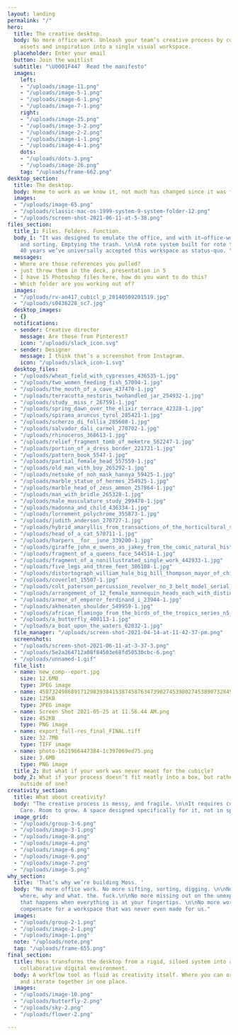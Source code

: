 ```yaml
---
layout: landing
permalink: "/"
hero:
  title: The creative desktop.
  body: No more office work. Unleash your team’s creative process by consolidating
    assets and inspiration into a single visual workspace.
  placeholder: Enter your email
  button: Join the waitlist
  subtitle: "\U0001F447  Read the manifesto"
  images:
    left:
    - "/uploads/image-11.png"
    - "/uploads/image-5-1.png"
    - "/uploads/image-6-1.png"
    - "/uploads/image-7-1.png"
    right:
    - "/uploads/image-25.png"
    - "/uploads/image-3-2.png"
    - "/uploads/image-2-2.png"
    - "/uploads/image-1-1.png"
    - "/uploads/image-4-1.png"
    dots:
    - "/uploads/dots-3.png"
    - "/uploads/image-26.png"
    tag: "/uploads/frame-662.png"
desktop_section:
  title: The desktop.
  body: Home to work as we know it, not much has changed since it was first introduced.
  images:
  - "/uploads/image-65.png"
  - "/uploads/classic-mac-os-1999-system-9-system-folder-12.png"
  - "/uploads/screen-shot-2021-06-11-at-5-38.png"
files_section:
  title_1: Files. Folders. Function.
  body_1: "It was designed to emulate the office, and with it—office-work.\n\nSifting
    and sorting. Emptying the trash. \n\nA rote system built for rote tasks. After
    40 years we’ve universally accepted this workspace as status-quo. "
  messages:
  - Where are those references you pulled?
  - just throw them in the deck, presentation in 5
  - I have 15 Photoshop files here, how do you want to do this?
  - Which folder are you working out of?
  images:
  - "/uploads/rv-an417_cubicl_p_20140509201519.jpg"
  - "/uploads/s0436228_sc7.jpg"
  desktop_images:
  - {}
  notifications:
  - sender: Creative director
    message: Are these from Pinterest?
    icon: "/uploads/slack_icon.svg"
  - sender: Designer
    message: I think that’s a screenshot from Instagram.
    icon: "/uploads/slack_icon-1.svg"
  desktop_files:
  - "/uploads/wheat_field_with_cypresses_436535-1.jpg"
  - "/uploads/two_women_feeding_fish_57094-1.jpg"
  - "/uploads/the_mouth_of_a_cave_437470-1.jpg"
  - "/uploads/terracotta_nestoris_twohandled_jar_254932-1.jpg"
  - "/uploads/study__miss_r_267591-1.jpg"
  - "/uploads/spring_dawn_over_the_elixir_terrace_42328-1.jpg"
  - "/uploads/spiraea_aruncus_tyrol_285421-1.jpg"
  - "/uploads/scherzo_di_follia_285608-1.jpg"
  - "/uploads/salvador_dali_carmel_270702-1.jpg"
  - "/uploads/rhinoceros_368613-1.jpg"
  - "/uploads/relief_fragment_tomb_of_meketre_562247-1.jpg"
  - "/uploads/portion_of_a_dress_border_221721-1.jpg"
  - "/uploads/pattern_book_5547-1.jpg"
  - "/uploads/partial_female_head_557559-1.jpg"
  - "/uploads/old_man_with_boy_265292-1.jpg"
  - "/uploads/netsuke_of_noh_mask_hannya_59425-1.jpg"
  - "/uploads/marble_statue_of_hermes_254925-1.jpg"
  - "/uploads/marble_head_of_zeus_ammon_257864-1.jpg"
  - "/uploads/man_with_bridle_265328-1.jpg"
  - "/uploads/male_musculature_study_299470-1.jpg"
  - "/uploads/madonna_and_child_436334-1.jpg"
  - "/uploads/lornement_polychrome_355873-1.jpg"
  - "/uploads/judith_anderson_270727-1.jpg"
  - "/uploads/hybrid_amaryllis_from_transactions_of_the_horticultural_society_of_london__376706-1.jpg"
  - "/uploads/head_of_a_cat_570711-1.jpg"
  - "/uploads/harpers__for__june_339200-1.jpg"
  - "/uploads/giraffe_john_e_owens_as_jakey_from_the_comic_natural_history_of_the_huma_395469-1.jpg"
  - "/uploads/fragment_of_a_queens_face_544514-1.jpg"
  - "/uploads/fragment_of_a_nonillustrated_single_work_442933-1.jpg"
  - "/uploads/five_legs_and_three_feet_386108-1.jpg"
  - "/uploads/distortograph_william_hale_big_bill_thompson_mayor_of_chicago_296347-1.jpg"
  - "/uploads/coverlet_15507-1.jpg"
  - "/uploads/colt_paterson_percussion_revolver_no_3_belt_model_serial_no_156_with_c_24846-1.jpg"
  - "/uploads/arrangement_of_12_female_mannequin_heads_each_with_distinct_physiognomy_an_265295-1.jpg"
  - "/uploads/armor_of_emperor_ferdinand_i_23944-1.jpg"
  - "/uploads/akhenaten_shoulder_549959-1.jpg"
  - "/uploads/african_flamingo_from_the_birds_of_the_tropics_series_n5_for_allen__gint_406840-1.jpg"
  - "/uploads/a_butterfly_400113-1.jpg"
  - "/uploads/a_boat_upon_the_waters_62032-1.jpg"
  file_manager: "/uploads/screen-shot-2021-04-14-at-11-42-37-pm.png"
  screenshots:
  - "/uploads/screen-shot-2021-06-11-at-3-37-3.png"
  - "/uploads/5e2a264712a08f84503e68fd50530cbc-6.png"
  - "/uploads/unnamed-1.gif"
  file_list:
  - name: new_comp--eport.jpg
    size: 12.6MB
    type: JPEG image
  - name: 4587324986891712983938415387458763473902745398027453890732849057324.jpg
    size: 125KB
    type: JPEG image
  - name: Screen Shot 2021-05-25 at 11.56.44 AM.png
    size: 452KB
    type: PNG image
  - name: export_full-res_final_FINAL.tiff
    size: 32.7MB
    type: TIFF image
  - name: photo-1621966447384-1c397069ed75.png
    size: 3.6MB
    type: PNG image
  title_2: But what if your work was never meant for the cubicle?
  body_2: What if your process doesn’t fit neatly into a box, but rather demands thinking
    outside of one?
creativity_section:
  title: What about creativity?
  body: "The creative process is messy, and fragile. \n\nIt requires cultivation.
    Care. Room to grow. A space designed specifically for it, not in spite of it."
  image_grid:
  - "/uploads/group-3-6.png"
  - "/uploads/image-3-1.png"
  - "/uploads/image-8.png"
  - "/uploads/image-4.png"
  - "/uploads/image-6.png"
  - "/uploads/image-9.png"
  - "/uploads/image-7.png"
  - "/uploads/image-5.png"
why_section:
  title: 'That’s why we’re building Moss. '
  body: "No more office work. No more sifting, sorting, digging. \n\nNo more asking
    where, why and what. the. fuck.\n\nNo more missing out on the unexpected chemistry
    that happens when everything is at your fingertips. \n\nNo more workarounds to
    compensate for a workspace that was never even made for us."
  images:
  - "/uploads/group-2-1.png"
  - "/uploads/image-2-1.png"
  - "/uploads/image-1.png"
  note: "/uploads/note.png"
  tag: "/uploads/frame-655.png"
final_section:
  title: Moss transforms the desktop from a rigid, siloed system into an open and
    collaborative digital environment.
  body: A workflow tool as fluid as creativity itself. Where you can organize, experiment,
    and iterate together in one place.
  images:
  - "/uploads/image-10.png"
  - "/uploads/butterfly-2.png"
  - "/uploads/sky-2.png"
  - "/uploads/flower-2.png"

---
```

